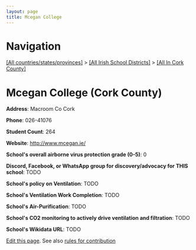```yaml
---
layout: page
title: Mcegan College
---
```

# Navigation

[[All countries/states/provinces]](../../..) > [[All Irish School Districts]](../..) > [[All In Cork County]](..)

# Mcegan College (Cork County)

**Address**: Macroom Co Cork

**Phone**: 026-41076

**Student Count**: 264

**Website**: <http://www.mcegan.ie/>

**School's overall airborne virus protection grade (0-5)**: 0

**Discord, Facebook, or WhatsApp group for discovery/advocacy for THIS school**: TODO

**School's policy on Ventilation**: TODO

**School's Ventilation Work Completion**: TODO

**School's Air-Purification**: TODO

**School's CO2 monitoring to actively drive ventilation and filtration**: TODO

**School's Wikidata URL**: TODO


[Edit this page](https://github.com/ventilate-schools/Ireland/edit/main/./Cork_County/Mcegan_College.md). See also [rules for contribution](../../../contribution-rules/)